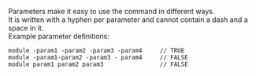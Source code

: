 Parameters make it easy to use the command in different ways. <br>
It is written with a hyphen per parameter and cannot contain a dash and a space in it. <br>
Example parameter definitions: <br>

```
module -param1 -param2 -param3 -param4     // TRUE
module -param1-param2 -param3 - param4     // FALSE
module param1 param2 param3                // FALSE
```